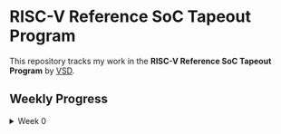 # RISC-V Reference SoC Tapeout Program

This repository tracks my work in the **RISC-V Reference SoC Tapeout Program** by [VSD](https://www.vlsisystemdesign.com/).

## Weekly Progress

<details>
  <summary>Week 0</summary>

  - [Open Week 0 README](week0/README.md)

</details>
